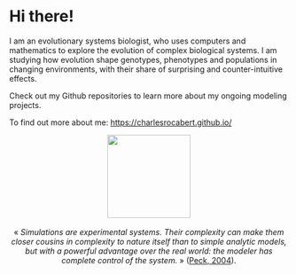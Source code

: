 # Hi there!

I am an evolutionary systems biologist, who uses computers and mathematics to explore the evolution of complex biological systems. I am studying how evolution shape genotypes, phenotypes and populations in changing environments, with their share of surprising and counter-intuitive effects.

Check out my Github repositories to learn more about my ongoing modeling projects.

To find out more about me: https://charlesrocabert.github.io/

<p align="center">
  <img src="https://charlesrocabert.github.io/img/hexagons.png" width=150 />
  <br /><br />
  &laquo; <em>Simulations are experimental systems. Their complexity can make them closer cousins in complexity to nature itself than to simple analytic models, but with a powerful advantage over the real world: the modeler has complete control of the system.</em> &raquo; (<a href="https://www.sciencedirect.com/science/article/pii/S0169534704002162?casa_token=rjD7cTRbub4AAAAA:RzBJH8Iwlg-9ZYGpSSQUwJ3_D_BwEbPGyfakBe60kY2ADJhmFN4c7XvF1Yc5jOqioPLrd1IStVg">Peck, 2004</a>).
</p>
